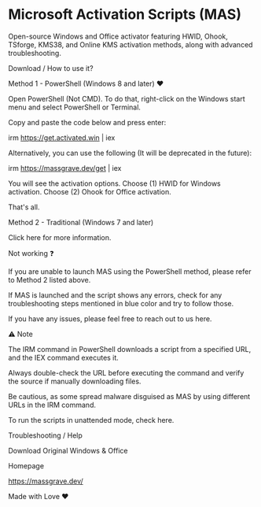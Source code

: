 # Microsoft Activation Scripts (MAS)

Open-source Windows and Office activator featuring HWID, Ohook, TSforge, KMS38, and Online KMS activation methods, along with advanced troubleshooting.

Download / How to use it?

Method 1 - PowerShell (Windows 8 and later) ❤️

Open PowerShell (Not CMD). To do that, right-click on the Windows start menu and select PowerShell or Terminal.

Copy and paste the code below and press enter:

irm https://get.activated.win | iex

Alternatively, you can use the following (It will be deprecated in the future):

irm https://massgrave.dev/get | iex

You will see the activation options. Choose (1) HWID for Windows activation. Choose (2) Ohook for Office activation.

That's all.

Method 2 - Traditional (Windows 7 and later)

Click here for more information.

Not working ❓

If you are unable to launch MAS using the PowerShell method, please refer to Method 2 listed above.

If MAS is launched and the script shows any errors, check for any troubleshooting steps mentioned in blue color and try to follow those.

If you have any issues, please feel free to reach out to us here.

⚠ Note

The IRM command in PowerShell downloads a script from a specified URL, and the IEX command executes it.

Always double-check the URL before executing the command and verify the source if manually downloading files.

Be cautious, as some spread malware disguised as MAS by using different URLs in the IRM command.

To run the scripts in unattended mode, check here.

Troubleshooting / Help

Download Original Windows & Office

Homepage

https://massgrave.dev/

Made with Love ❤️

